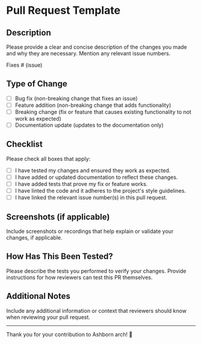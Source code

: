 # Pull Request Template

## Description

Please provide a clear and concise description of the changes you made and why they are necessary. Mention any relevant issue numbers.

Fixes # (issue)

## Type of Change

- [ ] Bug fix (non-breaking change that fixes an issue)
- [ ] Feature addition (non-breaking change that adds functionality)
- [ ] Breaking change (fix or feature that causes existing functionality to not work as expected)
- [ ] Documentation update (updates to the documentation only)

## Checklist

Please check all boxes that apply:

- [ ] I have tested my changes and ensured they work as expected.
- [ ] I have added or updated documentation to reflect these changes.
- [ ] I have added tests that prove my fix or feature works.
- [ ] I have linted the code and it adheres to the project's style guidelines.
- [ ] I have linked the relevant issue number(s) in this pull request.

## Screenshots (if applicable)

Include screenshots or recordings that help explain or validate your changes, if applicable.

## How Has This Been Tested?

Please describe the tests you performed to verify your changes. Provide instructions for how reviewers can test this PR themselves.

## Additional Notes

Include any additional information or context that reviewers should know when reviewing your pull request.

---

Thank you for your contribution to Ashborn arch! 🎉

